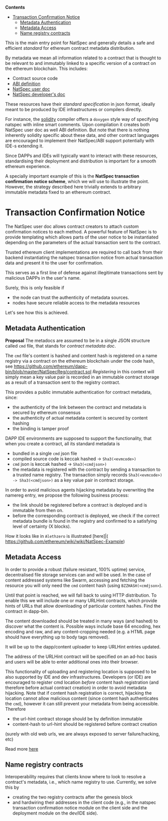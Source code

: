 <!-- START doctoc generated TOC please keep comment here to allow auto update -->
<!-- DON'T EDIT THIS SECTION, INSTEAD RE-RUN doctoc TO UPDATE -->
**Contents**

- [Transaction Confirmation Notice](#transaction-confirmation-notice)
  - [Metadata Authentication](#metadata-authentication)
  - [Metadata Access](#metadata-access)
  - [Name registry contracts](#name-registry-contracts)

<!-- END doctoc generated TOC please keep comment here to allow auto update -->

This is the main entry point for NatSpec and generally details a safe and efficient _standard_ for ethereum contract metadata distribution.

By metadata we mean all information related to a contract that is thought to be relevant to and immutably linked to a specific version of a contract on the ethereum blockchain.
This includes:

* Contract source code
* [ABI definition](https://github.com/ethereum/wiki/wiki/Ethereum-Contract-ABI) 
* [NatSpec user doc](https://github.com/ethereum/wiki/wiki/Ethereum-Natural-Specification-Format#user-documentation)
* [NatSpec developer's doc](https://github.com/ethereum/wiki/wiki/Ethereum-Natural-Specification-Format#developer-documentation)

These resources have their _standard specification_ in json format, ideally meant to be produced by IDE infrastructures or compilers directly.

For instance, the [solidity](https://github.com/ethereum/wiki/wiki/Solidity-Tutorial) compiler offers a `doxygen` style way of specifying natspec with inline smart comments. Upon compilation it creates both NatSpec user doc as well ABI definition. But note that there is nothing inherently solidity specific about these data, and other contract languages are encouraged to implement their NatSpec/ABI support potentially with IDE-s extending it.

Since DAPPs and IDEs will typically want to interact with these resources, standardising their deployment and distribution is important for a smooth ethereum experience. 

A specially important example of this is the **NatSpec transaction confirmation notice scheme**, which we will use to illustrate the point. However, the strategy described here trivially extends to arbitrary immutable metadata fixed to an ethereum contract. 

# Transaction Confirmation Notice

The NatSpec user doc allows contract creators to attach custom confirmation notices to each method.
A powerful feature of NatSpec is to provide templating which allows parts of the user notice to be instantiated depending on the parameters of the actual transaction sent to the contract. 

Trusted ethereum client implementations are required to call back from their backend instantiating the natspec transaction notice from actual transaction data and present it to the user for confirmation. 

This serves as a first line of defense against illegitimate transactions sent by malicious DAPPs in the user's name.

Surely, this is only feasible if 
- the node can trust the authenticity of metadata sources.
- nodes have secure reliable access to the metadata resources

Let's see how this is achieved.

## Metadata Authentication

**Proposal**
The metadocs are assumed to be in a single JSON structure called `cmd` file, that stands for _contract metadata doc_.

The `cmd` file's content is hashed and content hash is registered on a name registry via a contract on the ethereum blockchain under the code hash, see https://github.com/ethereum/dapp-bin/blob/master/NatSpecReg/contract.sol _Registering_ in this context will simply mean a key value pair is recorded in an immutable contract storage as a result of a transaction sent to the registry contract.

This provides a public immutable authentication for contract metadata, since:
- the authenticity of the link between the contract and metadata is secured by ethereum consensus
- the authenticity of actual metadata content is secured by content hashing
- the binding is tamper proof 


DAPP IDE environments are supposed to support the functionality, that when you create a contract, all its standard metadata is 
- bundled in a single `cmd` json file
- compiled source code is keccak hashed -> `Sha3(<evmcode>)`
- `cmd` json is keccak hashed -> `Sha3(<cmdjson>)`
- the metadata is registered with the contract by sending a transaction to a trusted name registry. The transaction simply records `Sha3(<evmcode>) -> Sha3(<cmdjson>)` as a key value pair in contract storage.

In order to avoid malicious agents hijacking metadata by overwriting the namereg entry, we propose the following business process:

- the link should be registered before a contract is deployed and is immutable from then on. 
- before the corresponding contract is deployed, we check if the correct metadata bundle is found in the registry and confirmed to a satisfying level of certainty (X blocks).

How it looks like in `Alethzero` is illustrated [here]|(
https://github.com/ethereum/wiki/wiki/NatSpec-Example)

## Metadata Access

In order to provide a robust (failure resistant, 100% uptime) service, decentralised file storage services can and will be used. In the case of content addressed systems like Swarm, accessing and fetching the resource you will only need the `cmd` content hash (using `BZZHASH(<cmdjson>`).

Until that point is reached, we will fall back to using HTTP distribution. To enable this we will include one or many URLHint contracts, which provide hints of URLs that allow downloading of particular content hashes. Find the contract in dapp-bin.

The content downloaded should be treated in many ways (and hashed) to discover what the content is. Possible ways include base 64 encoding, hex encoding and raw, and any content-cropping needed (e.g. a HTML page should have everything up to body tags removed).

It will be up to the dapp/content uploader to keep URLHint entries updated.

The address of the URLHint contract will be specified on an ad-hoc basis and users will be able to enter additional ones into their browser.

This functionality of uploading and registering location is supposed to be also supported by IDE and dev infrastructures. Developers (or IDE) are encouraged to register cmd location _before_ content hash registration (and therefore before actual contract creation) in order to avoid metadata hijacking. Note that if content hash registration is correct, hijacking the location cannot allow malicious content (since content hash authenticates the `cmd`), however it can still prevent your metadata from being accessible. Therefore 
- the url-hint contract storage should be by definition immutable
- content-hash to url-hint should be registered before contract creation

(surely with old web urls, we are always exposed to server failure/hacking, etc)

Read more [here](https://github.com/ethereum/wiki/wiki/NatSpec-Determination)

## Name registry contracts

Interoperability requires that clients know where to look to resolve a contract's metadata, i.e., which name registry to use. Currently, we solve this by 
- creating the two registry contracts after the genesis block 
- and hardwiring their addresses in the client code (e.g., in the natspec transaction confirmation notice module on the client side and the deployment module on the dev/IDE side).


